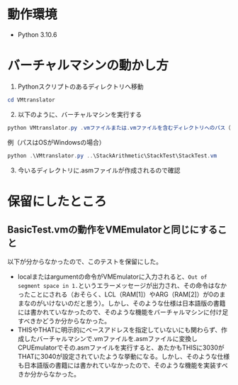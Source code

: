 # 動作環境
* Python 3.10.6

# バーチャルマシンの動かし方
1. Pythonスクリプトのあるディレクトリへ移動
```powershell
cd VMtranslator
```

2. 以下のように、バーチャルマシンを実行する
```powershell
python VMtranslator.py .vmファイルまたは.vmファイルを含むディレクトリへのパス（相対パスでもOKなはず）
```

例（パスはOSがWindowsの場合）
```powershell
python .\VMtranslator.py ..\StackArithmetic\StackTest\StackTest.vm
```

3. 今いるディレクトリに.asmファイルが作成されるので確認

# 保留にしたところ
## BasicTest.vmの動作をVMEmulatorと同じにすること
以下が分からなかったので、このテストを保留にした。
* localまたはargumentの命令がVMEmulatorに入力されると、`Out of segment space in 1.`というエラーメッセージが出力され、その命令はなかったことにされる（おそらく、LCL（RAM[1]）やARG（RAM[2]）が0のままなのがいけないのだと思う）。しかし、そのような仕様は日本語版の書籍には書かれていなかったので、そのような機能をバーチャルマシンに付け足すべきかどうか分からなかった。
* THISやTHATに明示的にベースアドレスを指定していないにも関わらず、作成したバーチャルマシンで.vmファイルを.asmファイルに変換しCPUEmulatorでその.asmファイルを実行すると、あたかもTHISに3030がTHATに3040が設定されていたような挙動になる。しかし、そのような仕様も日本語版の書籍には書かれていなかったので、そのような機能を実装すべきか分からなかった。
